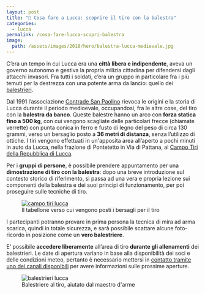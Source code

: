 ```yaml
---
layout: post
title: "🎯 Cosa fare a Lucca: scoprire il tiro con la balestra"
categories:
  - lucca
permalink: /cosa-fare-lucca-scopri-balestra
image:
  path: /assets/images/2018/hero/balestra-lucca-medievale.jpg
---
```


C’era un tempo in cui Lucca era una **città libera e indipendente**, aveva un
governo autonomo e gestiva la propria milizia cittadina per difendersi dagli
attacchi invasori. Fra tutti i soldati, c’era un gruppo in particolare fra i più
temuti per la destrezza con una potente arma da lancio: quello dei
[balestrieri](/lucca-balestrieri-medioevo-storia).

<!-- more -->

Dal 1991 l’associazione [Contrade San Paolino](/about) rievoca le origini e la
storia di Lucca durante il periodo medioevale, occupandosi, fra le altre cose,
del tiro con la **balestra da banco**. Queste balestre hanno un arco con **forza
statica fino a 500 kg**, con cui vengono scagliate delle particolari frecce
(chiamate verrette) con punta conica in ferro e fusto di legno del peso di circa
130 grammi, verso un bersaglio posto a **36 metri di distanza**, senza
l’utilizzo di ottiche. I tiri vengono effettuati in un'apposita area all’aperto
a pochi minuti in auto da Lucca, nella frazione di Pontetetto in Via di Pattana,
al [Campo Tiri della Repubblica di Lucca](https://goo.gl/maps/CjEe8qDagTq).

Per i **gruppi di persone**, è possibile prendere appuntamento per una
**dimostrazione di tiro con la balestra**: dopo una breve introduzione sul
contesto storico di riferimento, si passa ad una vera e propria lezione sui
componenti della balestra e dei suoi principi di funzionamento, per poi
proseguire sulle tecniche di tiro.

<figure class="align-center">
  <a href="{{ 'assets/images/gallery/campo-tiri.jpg' | absolute_url }}">
    <img src="{{ 'assets/images/gallery/campo-tiri.jpg' | absolute_url }}" alt="campo tiri lucca">
  </a>
  <figcaption>Il tabellone verso cui vengono posti i bersagli per il tiro</figcaption>
</figure>

I partecipanti potranno provare in prima persona la tecnica di mira ad arma
scarica, quindi in totale sicurezza, e sarà possibile scattare alcune
foto-ricordo in posizione come un **vero balestriere**.

E’ possibile **accedere liberamente** all’area di tiro **durante gli
allenamenti** dei balestrieri. Le date di apertura variano in base alla
disponibilità dei soci e delle condizioni meteo, pertanto è necessario mettersi
in [contatto tramite uno dei canali disponibili](/contatti) per avere
informazioni sulle prossime aperture.

<figure class="align-center">
    <img src="{{ 'assets/images/gallery/campo-tiri-balestrieri.jpg' | absolute_url }}" alt="balestrieri lucca">
  <figcaption>Balestriere al tiro, aiutato dal maestro d'arme</figcaption>
</figure>